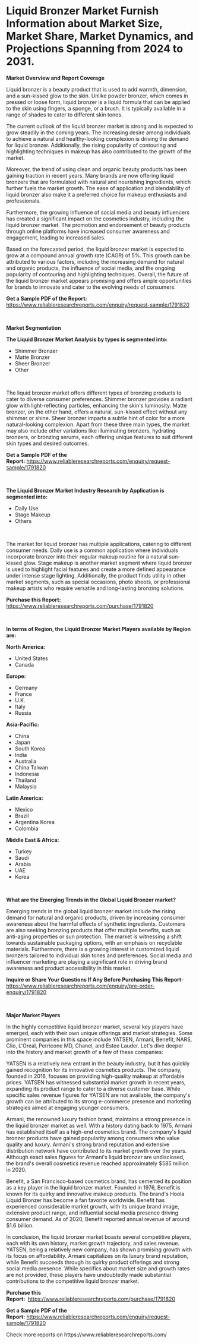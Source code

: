 <p><h1>Liquid Bronzer Market Furnish Information about Market Size, Market Share, Market Dynamics, and Projections Spanning from 2024 to 2031.</h1></p><p><strong>Market Overview and Report Coverage</strong></p>
<p><p>Liquid bronzer is a beauty product that is used to add warmth, dimension, and a sun-kissed glow to the skin. Unlike powder bronzer, which comes in pressed or loose form, liquid bronzer is a liquid formula that can be applied to the skin using fingers, a sponge, or a brush. It is typically available in a range of shades to cater to different skin tones.</p><p>The current outlook of the liquid bronzer market is strong and is expected to grow steadily in the coming years. The increasing desire among individuals to achieve a natural and healthy-looking complexion is driving the demand for liquid bronzer. Additionally, the rising popularity of contouring and highlighting techniques in makeup has also contributed to the growth of the market.</p><p>Moreover, the trend of using clean and organic beauty products has been gaining traction in recent years. Many brands are now offering liquid bronzers that are formulated with natural and nourishing ingredients, which further fuels the market growth. The ease of application and blendability of liquid bronzer also make it a preferred choice for makeup enthusiasts and professionals.</p><p>Furthermore, the growing influence of social media and beauty influencers has created a significant impact on the cosmetics industry, including the liquid bronzer market. The promotion and endorsement of beauty products through online platforms have increased consumer awareness and engagement, leading to increased sales.</p><p>Based on the forecasted period, the liquid bronzer market is expected to grow at a compound annual growth rate (CAGR) of 5%. This growth can be attributed to various factors, including the increasing demand for natural and organic products, the influence of social media, and the ongoing popularity of contouring and highlighting techniques. Overall, the future of the liquid bronzer market appears promising and offers ample opportunities for brands to innovate and cater to the evolving needs of consumers.</p></p>
<p><strong>Get a Sample PDF of the Report:</strong> <a href="https://www.reliableresearchreports.com/enquiry/request-sample/1791820">https://www.reliableresearchreports.com/enquiry/request-sample/1791820</a></p>
<p>&nbsp;</p>
<p><strong>Market Segmentation</strong></p>
<p><strong>The Liquid Bronzer Market Analysis by types is segmented into:</strong></p>
<p><ul><li>Shimmer Bronzer</li><li>Matte Bronzer</li><li>Sheer Bronzer</li><li>Other</li></ul></p>
<p>&nbsp;</p>
<p><p>The liquid bronzer market offers different types of bronzing products to cater to diverse consumer preferences. Shimmer bronzer provides a radiant glow with light-reflecting particles, enhancing the skin's luminosity. Matte bronzer, on the other hand, offers a natural, sun-kissed effect without any shimmer or shine. Sheer bronzer imparts a subtle hint of color for a more natural-looking complexion. Apart from these three main types, the market may also include other variations like illuminating bronzers, hydrating bronzers, or bronzing serums, each offering unique features to suit different skin types and desired outcomes.</p></p>
<p><strong>Get a Sample PDF of the Report:</strong>&nbsp;<a href="https://www.reliableresearchreports.com/enquiry/request-sample/1791820">https://www.reliableresearchreports.com/enquiry/request-sample/1791820</a></p>
<p>&nbsp;</p>
<p><strong>The Liquid Bronzer Market Industry Research by Application is segmented into:</strong></p>
<p><ul><li>Daily Use</li><li>Stage Makeup</li><li>Others</li></ul></p>
<p>&nbsp;</p>
<p><p>The market for liquid bronzer has multiple applications, catering to different consumer needs. Daily use is a common application where individuals incorporate bronzer into their regular makeup routine for a natural sun-kissed glow. Stage makeup is another market segment where liquid bronzer is used to highlight facial features and create a more defined appearance under intense stage lighting. Additionally, the product finds utility in other market segments, such as special occasions, photo shoots, or professional makeup artists who require versatile and long-lasting bronzing solutions.</p></p>
<p><strong>Purchase this Report:</strong>&nbsp; <a href="https://www.reliableresearchreports.com/purchase/1791820">https://www.reliableresearchreports.com/purchase/1791820</a></p>
<p>&nbsp;</p>
<p><strong>In terms of Region, the Liquid Bronzer Market Players available by Region are:</strong></p>
<p>
    <p> <strong> North America: </strong>
        <ul>
            <li>United States</li>
            <li>Canada</li>
        </ul>
        </p> 
    <p> <strong> Europe: </strong>
        <ul>
            <li>Germany</li>
            <li>France</li>
            <li>U.K.</li>
            <li>Italy</li>
            <li>Russia</li>
        </ul>
        </p> 
    <p> <strong> Asia-Pacific: </strong>
        <ul>
            <li>China</li>
            <li>Japan</li>
            <li>South Korea</li>
            <li>India</li>
            <li>Australia</li>
            <li>China Taiwan</li>
            <li>Indonesia</li>
            <li>Thailand</li>
            <li>Malaysia</li>
        </ul>
        </p> 
    <p> <strong> Latin America: </strong>
        <ul>
            <li>Mexico</li>
            <li>Brazil</li>
            <li>Argentina Korea</li>
            <li>Colombia</li>
        </ul>
        </p> 
    <p> <strong> Middle East & Africa: </strong>
        <ul>
            <li>Turkey</li>
            <li>Saudi</li>
            <li>Arabia</li>
            <li>UAE</li>
            <li>Korea</li>
        </ul>
    </p>
    </p>
<p>&nbsp;</p>
<p><strong>What are the Emerging Trends in the Global Liquid Bronzer market?</strong></p>
<p><p>Emerging trends in the global liquid bronzer market include the rising demand for natural and organic products, driven by increasing consumer awareness about the harmful effects of synthetic ingredients. Customers are also seeking bronzing products that offer multiple benefits, such as anti-aging properties or sun protection. The market is witnessing a shift towards sustainable packaging options, with an emphasis on recyclable materials. Furthermore, there is a growing interest in customized liquid bronzers tailored to individual skin tones and preferences. Social media and influencer marketing are playing a significant role in driving brand awareness and product accessibility in this market.</p></p>
<p><strong>Inquire or Share Your Questions If Any Before Purchasing This Report</strong>- <a href="https://www.reliableresearchreports.com/enquiry/pre-order-enquiry/1791820">https://www.reliableresearchreports.com/enquiry/pre-order-enquiry/1791820</a></p>
<p>&nbsp;</p>
<p><strong>Major Market Players</strong></p>
<p><p>In the highly competitive liquid bronzer market, several key players have emerged, each with their own unique offerings and market strategies. Some prominent companies in this space include YATSEN, Armani, Benefit, NARS, Clio, L'Oreal, Perricone MD, Chanel, and Estee Lauder. Let's dive deeper into the history and market growth of a few of these companies:</p><p>YATSEN is a relatively new entrant in the beauty industry, but it has quickly gained recognition for its innovative cosmetics products. The company, founded in 2016, focuses on providing high-quality makeup at affordable prices. YATSEN has witnessed substantial market growth in recent years, expanding its product range to cater to a diverse customer base. While specific sales revenue figures for YATSEN are not available, the company's growth can be attributed to its strong e-commerce presence and marketing strategies aimed at engaging younger consumers.</p><p>Armani, the renowned luxury fashion brand, maintains a strong presence in the liquid bronzer market as well. With a history dating back to 1975, Armani has established itself as a high-end cosmetics brand. The company's liquid bronzer products have gained popularity among consumers who value quality and luxury. Armani's strong brand reputation and extensive distribution network have contributed to its market growth over the years. Although exact sales figures for Armani's liquid bronzer are undisclosed, the brand's overall cosmetics revenue reached approximately $585 million in 2020.</p><p>Benefit, a San Francisco-based cosmetics brand, has cemented its position as a key player in the liquid bronzer market. Founded in 1976, Benefit is known for its quirky and innovative makeup products. The brand's Hoola Liquid Bronzer has become a fan favorite worldwide. Benefit has experienced considerable market growth, with its unique brand image, extensive product range, and influential social media presence driving consumer demand. As of 2020, Benefit reported annual revenue of around $1.6 billion.</p><p>In conclusion, the liquid bronzer market boasts several competitive players, each with its own history, market growth trajectory, and sales revenue. YATSEN, being a relatively new company, has shown promising growth with its focus on affordability. Armani capitalizes on its luxury brand reputation, while Benefit succeeds through its quirky product offerings and strong social media presence. While specifics about market size and growth rates are not provided, these players have undoubtedly made substantial contributions to the competitive liquid bronzer market.</p></p>
<p><strong>Purchase this Report:</strong>&nbsp;&nbsp;<a href="https://www.reliableresearchreports.com/purchase/1791820">https://www.reliableresearchreports.com/purchase/1791820</a></p>
<p></p>
<p><strong>Get a Sample PDF of the Report:</strong>&nbsp;<a href="https://www.reliableresearchreports.com/enquiry/request-sample/1791820">https://www.reliableresearchreports.com/enquiry/request-sample/1791820</a></p>
<p>Check more reports on https://www.reliableresearchreports.com/</p>
